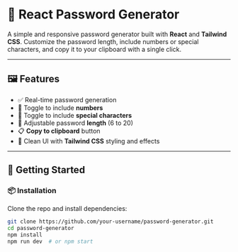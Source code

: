 # 🔐 React Password Generator

A simple and responsive password generator built with **React** and **Tailwind CSS**. Customize the password length, include numbers or special characters, and copy it to your clipboard with a single click.

---

## 🖼️ Features

- ✅ Real-time password generation
- 🔢 Toggle to include **numbers**
- 🔣 Toggle to include **special characters**
- 📏 Adjustable password **length** (6 to 20)
- 📋 **Copy to clipboard** button
- 🌙 Clean UI with **Tailwind CSS** styling and effects

---

## 🚀 Getting Started

### 📦 Installation

Clone the repo and install dependencies:

```bash
git clone https://github.com/your-username/password-generator.git
cd password-generator
npm install
npm run dev  # or npm start
